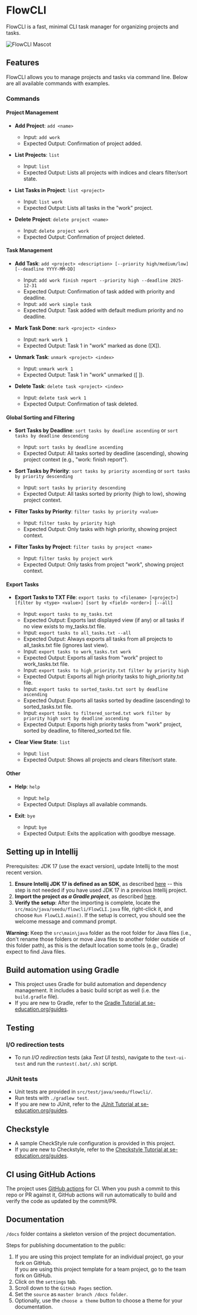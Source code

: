# FlowCLI

FlowCLI is a fast, minimal CLI task manager for organizing projects and tasks.

![FlowCLI Mascot](docs/images/jojo.png)

## Features

FlowCLI allows you to manage projects and tasks via command line. Below are all available commands with examples.

### Commands

#### Project Management
- **Add Project**: `add <name>`
  - Input: `add work`
  - Expected Output: Confirmation of project added.

- **List Projects**: `list`
  - Input: `list`
  - Expected Output: Lists all projects with indices and clears filter/sort state.

- **List Tasks in Project**: `list <project>`
  - Input: `list work`
  - Expected Output: Lists all tasks in the "work" project.

- **Delete Project**: `delete project <name>`
  - Input: `delete project work`
  - Expected Output: Confirmation of project deleted.

#### Task Management
- **Add Task**: `add <project> <description> [--priority high/medium/low] [--deadline YYYY-MM-DD]`
  - Input: `add work finish report --priority high --deadline 2025-12-31`
  - Expected Output: Confirmation of task added with priority and deadline.
  - Input: `add work simple task`
  - Expected Output: Task added with default medium priority and no deadline.

- **Mark Task Done**: `mark <project> <index>`
  - Input: `mark work 1`
  - Expected Output: Task 1 in "work" marked as done ([X]).

- **Unmark Task**: `unmark <project> <index>`
  - Input: `unmark work 1`
  - Expected Output: Task 1 in "work" unmarked ([ ]).

- **Delete Task**: `delete task <project> <index>`
  - Input: `delete task work 1`
  - Expected Output: Confirmation of task deleted.

#### Global Sorting and Filtering
- **Sort Tasks by Deadline**: `sort tasks by deadline ascending` or `sort tasks by deadline descending`
  - Input: `sort tasks by deadline ascending`
  - Expected Output: All tasks sorted by deadline (ascending), showing project context (e.g., "work: finish report").

- **Sort Tasks by Priority**: `sort tasks by priority ascending` or `sort tasks by priority descending`
  - Input: `sort tasks by priority descending`
  - Expected Output: All tasks sorted by priority (high to low), showing project context.

- **Filter Tasks by Priority**: `filter tasks by priority <value>`
  - Input: `filter tasks by priority high`
  - Expected Output: Only tasks with high priority, showing project context.

- **Filter Tasks by Project**: `filter tasks by project <name>`
  - Input: `filter tasks by project work`
  - Expected Output: Only tasks from project "work", showing project context.

#### Export Tasks
- **Export Tasks to TXT File**: `export tasks to <filename> [<project>] [filter by <type> <value>] [sort by <field> <order>] [--all]`
  - Input: `export tasks to my_tasks.txt`
  - Expected Output: Exports last displayed view (if any) or all tasks if no view exists to my_tasks.txt file.
  - Input: `export tasks to all_tasks.txt --all`
  - Expected Output: Always exports all tasks from all projects to all_tasks.txt file (ignores last view).
  - Input: `export tasks to work_tasks.txt work`
  - Expected Output: Exports all tasks from "work" project to work_tasks.txt file.
  - Input: `export tasks to high_priority.txt filter by priority high`
  - Expected Output: Exports all high priority tasks to high_priority.txt file.
  - Input: `export tasks to sorted_tasks.txt sort by deadline ascending`
  - Expected Output: Exports all tasks sorted by deadline (ascending) to sorted_tasks.txt file.
  - Input: `export tasks to filtered_sorted.txt work filter by priority high sort by deadline ascending`
  - Expected Output: Exports high priority tasks from "work" project, sorted by deadline, to filtered_sorted.txt file.

- **Clear View State**: `list`
  - Input: `list`
  - Expected Output: Shows all projects and clears filter/sort state.

#### Other
- **Help**: `help`
  - Input: `help`
  - Expected Output: Displays all available commands.

- **Exit**: `bye`
  - Input: `bye`
  - Expected Output: Exits the application with goodbye message.

## Setting up in Intellij

Prerequisites: JDK 17 (use the exact version), update Intellij to the most recent version.

1. **Ensure Intellij JDK 17 is defined as an SDK**, as described [here](https://www.jetbrains.com/help/idea/sdk.html#set-up-jdk) -- this step is not needed if you have used JDK 17 in a previous Intellij project.
1. **Import the project _as a Gradle project_**, as described [here](https://se-education.org/guides/tutorials/intellijImportGradleProject.html).
1. **Verify the setup**: After the importing is complete, locate the `src/main/java/seedu/flowcli/FlowCLI.java` file, right-click it, and choose `Run FlowCLI.main()`. If the setup is correct, you should see the welcome message and command prompt.

**Warning:** Keep the `src\main\java` folder as the root folder for Java files (i.e., don't rename those folders or move Java files to another folder outside of this folder path), as this is the default location some tools (e.g., Gradle) expect to find Java files.

## Build automation using Gradle

* This project uses Gradle for build automation and dependency management. It includes a basic build script as well (i.e. the `build.gradle` file).
* If you are new to Gradle, refer to the [Gradle Tutorial at se-education.org/guides](https://se-education.org/guides/tutorials/gradle.html).

## Testing

### I/O redirection tests

* To run _I/O redirection_ tests (aka _Text UI tests_), navigate to the `text-ui-test` and run the `runtest(.bat/.sh)` script.

### JUnit tests

* Unit tests are provided in `src/test/java/seedu/flowcli/`.
* Run tests with `./gradlew test`.
* If you are new to JUnit, refer to the [JUnit Tutorial at se-education.org/guides](https://se-education.org/guides/tutorials/junit.html).

## Checkstyle

* A sample CheckStyle rule configuration is provided in this project.
* If you are new to Checkstyle, refer to the [Checkstyle Tutorial at se-education.org/guides](https://se-education.org/guides/tutorials/checkstyle.html).

## CI using GitHub Actions

The project uses [GitHub actions](https://github.com/features/actions) for CI. When you push a commit to this repo or PR against it, GitHub actions will run automatically to build and verify the code as updated by the commit/PR.

## Documentation

`/docs` folder contains a skeleton version of the project documentation.

Steps for publishing documentation to the public:
1. If you are using this project template for an individual project, go your fork on GitHub.<br>
   If you are using this project template for a team project, go to the team fork on GitHub.
1. Click on the `settings` tab.
1. Scroll down to the `GitHub Pages` section.
1. Set the `source` as `master branch /docs folder`.
1. Optionally, use the `choose a theme` button to choose a theme for your documentation.
